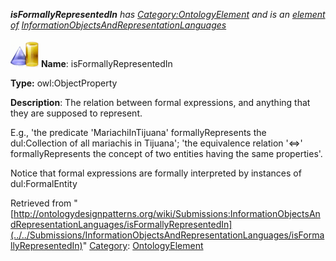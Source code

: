 ___isFormallyRepresentedIn__ has [Category:OntologyElement](../../Category/OntologyElement "Category:OntologyElement") and is an [element of](../../Property/ElementOf "Property:ElementOf") [InformationObjectsAndRepresentationLanguages](../../Submissions/InformationObjectsAndRepresentationLanguages "Submissions:InformationObjectsAndRepresentationLanguages")_


  




[![ObjectProperty](../../images/thumb/c/c3/ObjectProperty.gif/45px-ObjectProperty.gif)](../../Image/ObjectProperty.gif "ObjectProperty")
__Name__: isFormallyRepresentedIn 


__Type:__ owl:ObjectProperty 


__Description__: The relation between formal expressions, and anything that they are supposed to represent.


E.g., 'the predicate 'MariachiInTijuana' formallyRepresents the dul:Collection of all mariachis in Tijuana'; 'the equivalence relation '<=>' formallyRepresents the concept of two entities having the same properties'.


Notice that formal expressions are formally interpreted by instances of dul:FormalEntity 





Retrieved from "[http://ontologydesignpatterns.org/wiki/Submissions:InformationObjectsAndRepresentationLanguages/isFormallyRepresentedIn](../../Submissions/InformationObjectsAndRepresentationLanguages/isFormallyRepresentedIn)"
 [Category](http://ontologydesignpatterns.org/wiki/Special:Categories "Special:Categories"): [OntologyElement](../../Category/OntologyElement "Category:OntologyElement")